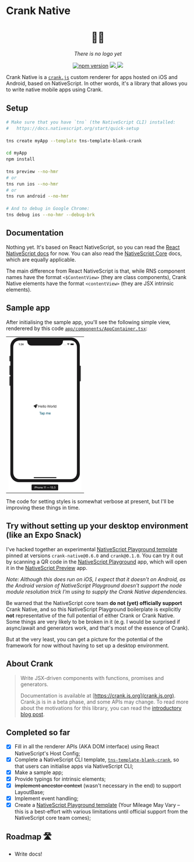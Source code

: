 # Crank Native

<div align="center">
    <h1>🔧🤖</h1>
    <p><em>There is no logo yet</em></p>
</div>

<p align="center">
    <a href="https://badge.fury.io/js/crank-native"><img src="https://badge.fury.io/js/crank-native.svg" alt="npm version" height="18"></a>
    <a href="https://opensource.org/licenses/mit-license.php">
        <img src="https://badges.frapsoft.com/os/mit/mit.png?v=103"/>
    </a>
    <a href="https://twitter.com/intent/follow?screen_name=LinguaBrowse">
        <img src="https://img.shields.io/twitter/follow/LinguaBrowse.svg?style=social&logo=twitter"/>
    </a>
</p>

Crank Native is a [`crank.js`](https://github.com/bikeshaving/crank) custom renderer for apps hosted on iOS and Android, based on NativeScript. In other words, it's a library that allows you to write native mobile apps using Crank.

## Setup

```sh
# Make sure that you have `tns` (the NativeScript CLI) installed:
#   https://docs.nativescript.org/start/quick-setup

tns create myApp --template tns-template-blank-crank

cd myApp
npm install

tns preview --no-hmr
# or
tns run ios --no-hmr
# or
tns run android --no-hmr

# And to debug in Google Chrome:
tns debug ios --no-hmr --debug-brk
```

## Documentation

Nothing yet. It's based on React NativeScript, so you can read the [React NativeScript docs](https://react-nativescript.netlify.com/) for now. You can also read the [NativeScript Core](https://docs.nativescript.org/start/introduction) docs, which are equally applicable.

The main difference from React NativeScript is that, while RNS component names have the format `<$ContentView>` (they are class components), Crank Native elements have the format `<contentView>` (they are JSX intrinsic elements).


## Sample app

After initialising the sample app, you'll see the following simple view, renderered by this code [`app/components/AppContainer.tsx`](https://github.com/shirakaba/tns-template-blank-crank/blob/master/app/components/AppContainer.tsx):

<table>
    <tbody>
        <tr>
            <td align="center" valign="middle">
                <img width="200px" src="/site/hello_world.png"/>
            </td>
        </tr>
    </tbody>
</table>

The code for setting styles is somewhat verbose at present, but I'll be improving these things in time.

## Try without setting up your desktop environment (like an Expo Snack)

I've hacked together an experimental [NativeScript Playground template](https://play.nativescript.org/?template=play-react&id=GtKudF&v=10) pinned at versions `crank-native@0.6.0` and `crank@0.1.0`. You can try it out by scanning a QR code in the [NativeScript Playground](https://apps.apple.com/us/app/nativescript-playground/id1263543946?ls=1) app, which will open it in the [NativeScript Preview](https://apps.apple.com/us/app/nativescript-preview/id1264484702) app.

*Note: Although this does run on iOS, I expect that it doesn't on Android, as the Android version of NativeScript Playground doesn't support the node module resolution trick I'm using to supply the Crank Native dependencies.*

Be warned that the NativeScript core team **do not (yet) officially support** Crank Native, and so this NativeScript Playground boilerplate is explicitly **not** representative of the full potential of either Crank or Crank Native. Some things are very likely to be broken in it (e.g. I would be surprised if async/await and generators work, and that's most of the essence of Crank).

But at the very least, you can get a picture for the potential of the framework for now without having to set up a desktop environment.

## About Crank

> Write JSX-driven components with functions, promises and generators.
>
> Documentation is available at [https://crank.js.org](crank.js.org). Crank.js is in a beta phase, and some APIs may change. To read more about the motivations for this library, you can read the [introductory blog post](https://crank.js.org/blog/introducing-crank).

## Completed so far

- [x] Fill in all the renderer APIs (AKA DOM interface) using React NativeScript's Host Config;
- [x] Complete a NativeScript CLI template, [`tns-template-blank-crank`](https://github.com/shirakaba/tns-template-blank-crank), so that users can initialise apps via NativeScript CLI;
- [x] Make a sample app;
- [x] Provide typings for intrinsic elements;
- [x] ~~Implement ancestor context~~ (wasn't necessary in the end) to support LayoutBase;
- [x] Implement event handling;
- [x] Create a [NativeScript Playground template](https://play.nativescript.org/?template=play-react&id=GtKudF&v=10) (Your Mileage May Vary – this is a best-effort with various limitations until official support from the NativeScript core team comes);

## Roadmap 🛣

* Write docs!